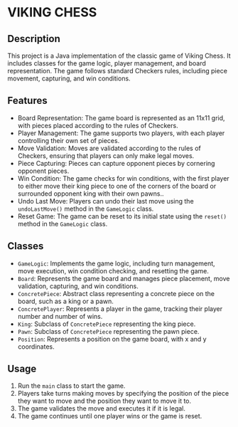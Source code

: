 # VIKING CHESS

## Description
This project is a Java implementation of the classic game of Viking Chess. It includes classes for the game logic, player management, and board representation. The game follows standard Checkers rules, including piece movement, capturing, and win conditions.

## Features
- Board Representation: The game board is represented as an 11x11 grid, with pieces placed according to the rules of Checkers.
- Player Management: The game supports two players, with each player controlling their own set of pieces.
- Move Validation: Moves are validated according to the rules of Checkers, ensuring that players can only make legal moves.
- Piece Capturing: Pieces can capture opponent pieces by cornering opponent pieces.
- Win Condition: The game checks for win conditions, with the first player to either move their king piece to one of the corners of the board or surrounded opponent king with their own pawns..
- Undo Last Move: Players can undo their last move using the `undoLastMove()` method in the `GameLogic` class.
- Reset Game: The game can be reset to its initial state using the `reset()` method in the `GameLogic` class.

## Classes
- `GameLogic`: Implements the game logic, including turn management, move execution, win condition checking, and resetting the game.
- `Board`: Represents the game board and manages piece placement, move validation, capturing, and win conditions.
- `ConcretePiece`: Abstract class representing a concrete piece on the board, such as a king or a pawn.
- `ConcretePlayer`: Represents a player in the game, tracking their player number and number of wins.
- `King`: Subclass of `ConcretePiece` representing the king piece.
- `Pawn`: Subclass of `ConcretePiece` representing the pawn piece.
- `Position`: Represents a position on the game board, with x and y coordinates.

## Usage
1. Run the `main` class to start the game.
2. Players take turns making moves by specifying the position of the piece they want to move and the position they want to move it to.
3. The game validates the move and executes it if it is legal.
4. The game continues until one player wins or the game is reset.

